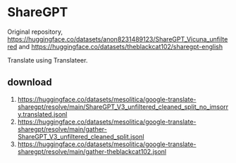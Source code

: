 # ShareGPT

Original repository, https://huggingface.co/datasets/anon8231489123/ShareGPT_Vicuna_unfiltered and https://huggingface.co/datasets/theblackcat102/sharegpt-english

Translate using Translateer.

## download

1. https://huggingface.co/datasets/mesolitica/google-translate-sharegpt/resolve/main/ShareGPT_V3_unfiltered_cleaned_split_no_imsorry.translated.jsonl
2. https://huggingface.co/datasets/mesolitica/google-translate-sharegpt/resolve/main/gather-ShareGPT_V3_unfiltered_cleaned_split.jsonl
3. https://huggingface.co/datasets/mesolitica/google-translate-sharegpt/resolve/main/gather-theblackcat102.jsonl